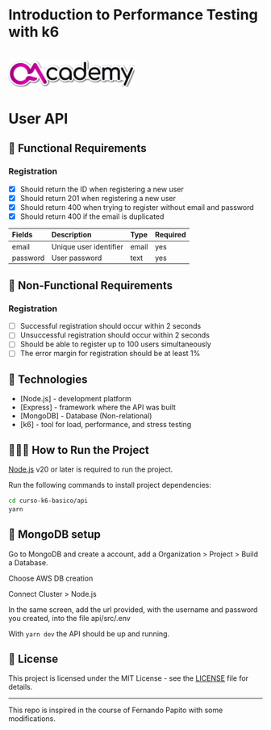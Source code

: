 # Introduction to Performance Testing with k6

<h1 align="left">
    <img src=".github/logo-stiker.svg" width="250px">
</h1>

# User API

## 🔖 Functional Requirements

### Registration

- [X] Should return the ID when registering a new user
- [X] Should return 201 when registering a new user
- [X] Should return 400 when trying to register without email and password
- [X] Should return 400 if the email is duplicated

| Fields   | Description                          | Type     | Required    |
| :------- | :----------------------------------- | :------- | :---------- |
| email    | Unique user identifier               | email    | yes         |
| password | User password                        | text     | yes         |

## 🔖 Non-Functional Requirements

### Registration

- [ ] Successful registration should occur within 2 seconds
- [ ] Unsuccessful registration should occur within 2 seconds
- [ ] Should be able to register up to 100 users simultaneously
- [ ] The error margin for registration should be at least 1%

## 🚀 Technologies

- [Node.js] - development platform
- [Express] - framework where the API was built
- [MongoDB] - Database (Non-relational)
- [k6] - tool for load, performance, and stress testing

## 👨🏻‍💻 How to Run the Project

[Node.js](https://nodejs.org/) v20 or later is required to run the project.

Run the following commands to install project dependencies:

```sh
cd curso-k6-basico/api
yarn
```

## 💾 MongoDB setup

Go to MongoDB and create a account, add a Organization > Project > Build a Database.

Choose AWS DB creation

Connect Cluster > Node.js

In the same screen, add the url provided, with the username and password you created, into the file api/src/.env

With ```yarn dev``` the API should be up and running.

## 📝 License

This project is licensed under the MIT License - see the [LICENSE](LICENSE) file for details.

---

This repo is inspired in the course of Fernando Papito with some modifications.
